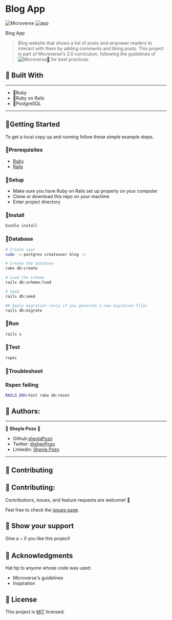 # Blog App

![Microverse](https://img.shields.io/badge/Microverse2.0-blueviolet) ![app](https://img.shields.io/badge/Myapp-blue)

Blog App

> Blog website that shows a list of posts and empower readers to interact with them by adding comments and liking posts. This project is part of Microverse's 2.0 curriculum, following the guidelines of ![Microverse](https://img.shields.io/badge/Microverse2.0-blueviolet)[🔗](https://www.microverse.org/) for best practices.

## 🤍 Built With
---
- 🤍Ruby
- 🤍Ruby on Rails
- 🤍PostgreSQL
---
## 🤍Getting Started

To get a local copy up and running follow these simple example steps.

### 🤍Prerequisites

- [Ruby](https://www.ruby-lang.org/en/)
- [Rails](https://gorails.com/)

### 🤍Setup

- Make sure you have Ruby on Rails set up properly on your computer
- Clone or download this repo on your machine
- Enter project directory

### 🤍Install

```sh
bundle install
```

### 🤍Database

```sh
# Create user
sudo -u postgres createuser blog -s

# Create the database
rake db:create

# Load the schema
rails db:schema:load

# Seed
rails db:seed

## Apply migration (only if you generate a new migration file)
rails db:migrate
```

### 🤍Run

```sh
rails s
```

### 🤍Test

```sh
rspec
```

### 🤍Troubleshoot

### Rspec failing

```sh
RAILS_ENV=test rake db:reset
```

## 🤍 Authors:
---
👤 **Sheyla Pozo** 🤍

- Github:[sheylaPozo](https://github.com/sheylaPozo)
- Twitter: [@sheyPozo](https://twitter.com/sheyPozo)
- Linkedin: [Sheyla Pozo](https://www.linkedin.com/in/sheypozo/)

---
## 🤝 Contributing

## 🤝 Contributing:

Contributions, issues, and feature requests are welcome! 🤍

Feel free to check the [issues page](https://github.com/blogApp/issues).

## 🤍 Show your support

Give a `⭐️` if you like this project!

## 🤍 Acknowledgments

Hat tip to anyone whose code was used:
- Microverse's guidelines
- Inspiration

## 📝 License

This project is [MIT](./LICENSE.md) licensed.